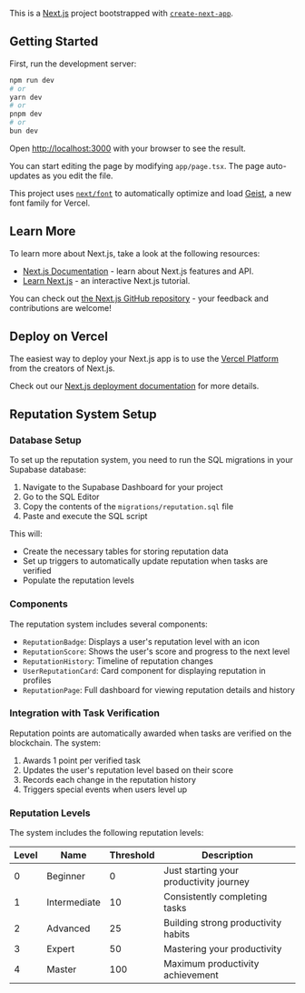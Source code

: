 This is a [Next.js](https://nextjs.org) project bootstrapped with [`create-next-app`](https://nextjs.org/docs/app/api-reference/cli/create-next-app).

## Getting Started

First, run the development server:

```bash
npm run dev
# or
yarn dev
# or
pnpm dev
# or
bun dev
```

Open [http://localhost:3000](http://localhost:3000) with your browser to see the result.

You can start editing the page by modifying `app/page.tsx`. The page auto-updates as you edit the file.

This project uses [`next/font`](https://nextjs.org/docs/app/building-your-application/optimizing/fonts) to automatically optimize and load [Geist](https://vercel.com/font), a new font family for Vercel.

## Learn More

To learn more about Next.js, take a look at the following resources:

- [Next.js Documentation](https://nextjs.org/docs) - learn about Next.js features and API.
- [Learn Next.js](https://nextjs.org/learn) - an interactive Next.js tutorial.

You can check out [the Next.js GitHub repository](https://github.com/vercel/next.js) - your feedback and contributions are welcome!

## Deploy on Vercel

The easiest way to deploy your Next.js app is to use the [Vercel Platform](https://vercel.com/new?utm_medium=default-template&filter=next.js&utm_source=create-next-app&utm_campaign=create-next-app-readme) from the creators of Next.js.

Check out our [Next.js deployment documentation](https://nextjs.org/docs/app/building-your-application/deploying) for more details.

## Reputation System Setup

### Database Setup

To set up the reputation system, you need to run the SQL migrations in your Supabase database:

1. Navigate to the Supabase Dashboard for your project
2. Go to the SQL Editor
3. Copy the contents of the `migrations/reputation.sql` file
4. Paste and execute the SQL script

This will:

- Create the necessary tables for storing reputation data
- Set up triggers to automatically update reputation when tasks are verified
- Populate the reputation levels

### Components

The reputation system includes several components:

- `ReputationBadge`: Displays a user's reputation level with an icon
- `ReputationScore`: Shows the user's score and progress to the next level
- `ReputationHistory`: Timeline of reputation changes
- `UserReputationCard`: Card component for displaying reputation in profiles
- `ReputationPage`: Full dashboard for viewing reputation details and history

### Integration with Task Verification

Reputation points are automatically awarded when tasks are verified on the blockchain. The system:

1. Awards 1 point per verified task
2. Updates the user's reputation level based on their score
3. Records each change in the reputation history
4. Triggers special events when users level up

### Reputation Levels

The system includes the following reputation levels:

| Level | Name         | Threshold | Description                             |
| ----- | ------------ | --------- | --------------------------------------- |
| 0     | Beginner     | 0         | Just starting your productivity journey |
| 1     | Intermediate | 10        | Consistently completing tasks           |
| 2     | Advanced     | 25        | Building strong productivity habits     |
| 3     | Expert       | 50        | Mastering your productivity             |
| 4     | Master       | 100       | Maximum productivity achievement        |
